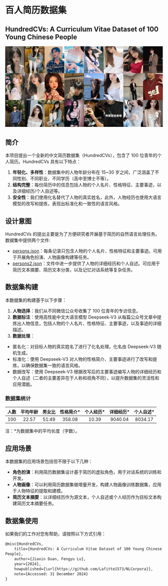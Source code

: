 # 百人简历数据集

## HundredCVs: A Curriculum Vitae Dataset of 100 Young Chinese People

![封面图片](grid_image.jpg)

## 简介

本项目提出一个全新的中文简历数据集（HundredCVs），包含了 100 位青年的个人简历。HundredCVs 具有以下特点：
1. **年轻化、多样性**：数据集中的人物年龄分布在 15~30 岁之间，广泛涵盖了不同性别、不同职业、不同学历（高中至博士不等）。
2. **结构完整**：每份简历中的信息包括人物的个人名片、性格特征、主要事迹，以及详细经历/个人自述等。 
3. **安全性**：我们使用化名替代了人物的真实姓名，此外，人物经历也使用大语言模型的改写和提炼，表现出标准化和一致性的语言风格。

## 设计意图

HundredCVs 的提出主要是为了方便研究者开展基于简历的自然语言处理任务。数据集中提供两个文件:

- [persons.json](data/persons.json)：每条记录只包含人物的个人名片、性格特征和主要事迹。可用于开展角色扮演、人物画像构建等任务。
- [persons2.json](data/persons2.json)：文件中进一步提供了人物的详细经历和个人自述。可应用于简历文本摘要、简历文本分类，以及记忆对话系统等复杂任务。

## 数据集构建
本数据集的构建基于以下步骤：
1. **人物选择**：我们从不同微信公众号收集了 100 位青年的专访信息。
2. **数据标注**：使用高性能中文大语言模型 Deepseek-V3 从每篇公众号文章中提炼出人物信息，包括人物的个人名片、性格特征、主要事迹，以及事迹的详细描述。
3. **数据处理**：
- 匿名化：对目标人物的真实姓名了进行了化名处理，化名由 Deepseek-V3 随机生成。
- 标准化：使用 Deepseek-V3 对人物的性格简介、主要事迹进行了改写和提炼，以确保数据集一致的语言风格。
- 数据改写：使用 Deepseek-V3 根据改写后的主要事迹编写人物的详细经历和个人自述（二者的主要差异在于人称和视角不同），以提升数据集的灵活性和应用潜能。

### 数据集统计
| 人数  | 平均年龄  |  男女比  | 性格简介* | 个人经历* | 详细经历* |  个人自述*  |
|:---:|:-----:|:-----:|:-------:|:-------:|:-------:|:-------:|
| 100 | 22.57 | 51:49 | 358.08  |  10.39  | 9040.04 | 8034.17 |

注：*为数据集中的平均长度（字数）。

## 应用场景
本数据集的应用场景包括但不限于以下几种：
- **角色扮演**：利用简历数据集设计基于简历的虚拟角色，用于对话系统的训练和开发。
- **人物画像**：可以利用简历数据集做增量开发，构建人物画像训练数据集，应用于人物特征的提取和建模。
- **简历文本摘要**：以详细经历作为源文本，个人自述或个人经历作为目标文本构建简历文本摘要任务。

## 数据集使用
如果我们的工作对您有帮助，请按照以下方式引用：

```
@misc{HundredCVs,
    title={HundredCVs: A Curriculum Vitae Dataset of 100 Young Chinese People},
    author={Jiaxin Duan, Fengyu Lu},
    year={2024},
    howpublished={\url{https://github.com/Lafitte1573/NLCorpora}},
    note={Accessed: 31 December 2024}
}
```


